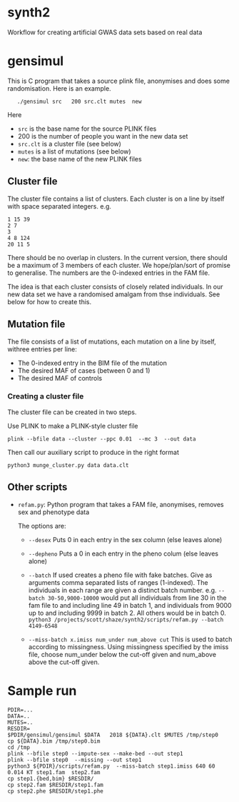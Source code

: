 # synth2
Workflow for creating artificial GWAS data sets based on real data


# gensimul 

This is C program that takes a source plink file, anonymises
  and does some randomisation. Here is an example.

```
   ./gensimul src   200 src.clt mutes  new  
```
   Here
   * `src` is the base name for the source PLINK files
   * 200 is the number of people you want in the new data set
   * `src.clt` is a cluster file (see below)
   * `mutes` is a list of mutations (see below)
   * `new`: the base name of the new PLINK files

## Cluster file ##

The cluster file contains a list of clusters. Each cluster is on a line by itself with space separated integers.  e.g.

```
1 15 39
2 7
3
4 8 124
20 11 5
```

There should be no overlap in clusters. In the current version, there should be a maximum of 3 members of each cluster. We hope/plan/sort of promise to generalise. The numbers are the 0-indexed entries in the FAM file.

The idea is that each cluster consists of closely related individuals. In our new data set we have a randomised amalgam from thse individuals. See below for how to create this.

## Mutation file

The file consists of a list of mutations, each mutation on a line by itself, withree entries per line:
* The 0-indexed entry in the BIM file of the mutation
* The desired MAF of cases (between 0 and 1)
* The desired MAF of controls

###  Creating a cluster file

The cluster file can be created in two steps.

Use PLINK to make a PLINK-style cluster file

```
plink --bfile data --cluster --ppc 0.01  --mc 3  --out data
```

Then call our auxiliary script to produce in the right format

```
python3 munge_cluster.py data data.clt
```

## Other scripts ##

* `refam.py`: Python program that takes a FAM file, anonymises, removes sex and phenotype data

   The options are:
   * `--desex`  Puts 0 in each entry in the sex column (else leaves alone)
   * `--depheno` Puts a 0 in each entry in the pheno colum (else leaves alone)
   * `--batch`  If used creates a pheno file with fake batches. Give as arguments comma separated lists of ranges (1-indexed). The individuals in each range are given a distinct batch number. e.g. `--batch 30-50,9000-10000` would put all individuals from line 30 in the fam file to and including line 49 in batch 1, and individuals from 9000 up to and including 9999 in batch 2. All others would be in batch 0.
```python3 /projects/scott/shaze/synth2/scripts/refam.py --batch 4149-6548 ```

   * `--miss-batch x.imiss num_under num_above cut`  This is used to batch according to missingness. Using missingness specified by the imiss file, choose num_under below the cut-off given and num_above above the cut-off given. 

# Sample run

```
PDIR=...
DATA=..
MUTES=..
RESDIR=
$PDIR/gensimul/gensimul $DATA   2018 ${DATA}.clt $MUTES /tmp/step0
cp ${DATA}.bim /tmp/step0.bim
cd /tmp
plink --bfile step0 --impute-sex --make-bed --out step1
plink --bfile step0  --missing --out step1
python3 ${PDIR}/scripts/refam.py  --miss-batch step1.imiss 640 60 0.014 KT step1.fam  step2.fam
cp step1.{bed,bim} $RESDIR/
cp step2.fam $RESDIR/step1.fam
cp step2.phe $RESDIR/step1.phe
```

